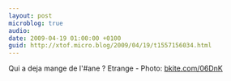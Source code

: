 ```yaml
---
layout: post
microblog: true
audio: 
date: 2009-04-19 01:00:00 +0100
guid: http://xtof.micro.blog/2009/04/19/t1557156034.html
---
```

Qui a deja mange de l'#ane ? Etrange - Photo: [bkite.com/06DnK](http://bkite.com/06DnK)
